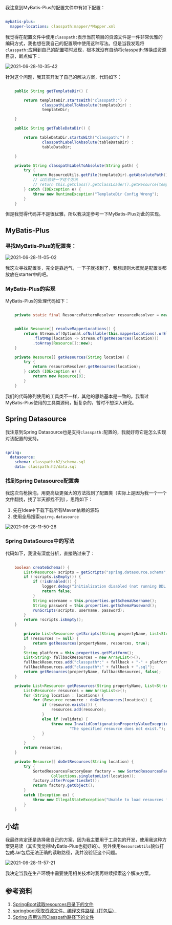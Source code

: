 我注意到MyBatis-Plus的配置文件中有如下配置：

~~~ yml

mybatis-plus:
  mapper-locations: classpath:mapper/*Mapper.xml

~~~

我觉得在配置文件中使用`classpath:`表示当前项目的资源文件是一件非常优雅的编码方式，我也想在我自己的配置项中使用这种写法。但是当我发现将`classpath:`应用到自己的配置项时发现，根本就没有自动将classpath:转换成资源目录，断点如下：

![2021-06-28-10-35-42](https://junjie2018sz.oss-cn-shenzhen.aliyuncs.com/images/2021-06-28-10-35-42.png)

针对这个问题，我其实开发了自己的解决方案，代码如下：

~~~ java

    public String getTemplateDir() {

        return templateDir.startsWith("classpath:") ?
                classpathLabelToAbsolute(templateDir) :
                templateDir;

    }

    public String getTableDataDir() {

        return tableDataDir.startsWith("classpath:") ?
                classpathLabelToAbsolute(tableDataDir) :
                tableDataDir;

    }

    private String classpathLabelToAbsolute(String path) {
        try {
            return ResourceUtils.getFile(templateDir).getAbsolutePath();
            // 以后验证一下这个方法
            // return this.getClass().getClassLoader().getResource(templateDir).getFile().toString()
        } catch (IOException e) {
            throw new RuntimeException("TemplateDir Config Wrong");
        }
    }

~~~

但是我觉得代码并不是很优雅，所以我决定参考一下MyBatis-Plus对此的实现。

## MyBatis-Plus

### 寻找MyBatis-Plus的配置类：

![2021-06-28-11-05-02](https://junjie2018sz.oss-cn-shenzhen.aliyuncs.com/images/2021-06-28-11-05-02.png)

我这次寻找配置类，完全是靠运气，一下子就找到了，我想规则大概就是配置类都放放在starter中的吧。

### MyBatis-Plus的实现

MyBatis-Plus的处理代码如下：

~~~ java

    private static final ResourcePatternResolver resourceResolver = new PathMatchingResourcePatternResolver();


    public Resource[] resolveMapperLocations() {
        return Stream.of(Optional.ofNullable(this.mapperLocations).orElse(new String[0]))
            .flatMap(location -> Stream.of(getResources(location)))
            .toArray(Resource[]::new);
    }

    private Resource[] getResources(String location) {
        try {
            return resourceResolver.getResources(location);
        } catch (IOException e) {
            return new Resource[0];
        }
    }

~~~

我们的代码除列使用的工具类不一样，其他的思路基本是一致的。我看过MyBatis-Plus使用的工具类源码，挺复杂的，暂时不想深入研究。

## Spring Datasource

我注意到Spring Datasource也是支持`classpath:`配置的，我就好奇它是怎么实现对该配置的支持。

~~~ yaml

spring:
  datasource:
    schema: classpath:h2/schema.sql
    data: classpath:h2/data.sql

~~~

### 找到Spring Datasource配置类

我这次鸟枪换泡，用更高级更强大的方法找到了配置类（实际上是因为我一个一个文件翻找，找了半天都找不到），思路如下：

1. 先在Idea中下载下载所有Maven依赖的源码
2. 使用全局搜索`spirng.datasource`

![2021-06-28-11-50-26](https://junjie2018sz.oss-cn-shenzhen.aliyuncs.com/images/2021-06-28-11-50-26.png)

### Spring DataSource中的写法

代码如下，我没有深度分析，直接贴过来了：

~~~ java

	boolean createSchema() {
		List<Resource> scripts = getScripts("spring.datasource.schema", this.properties.getSchema(), "schema");
		if (!scripts.isEmpty()) {
			if (!isEnabled()) {
				logger.debug("Initialization disabled (not running DDL scripts)");
				return false;
			}
			String username = this.properties.getSchemaUsername();
			String password = this.properties.getSchemaPassword();
			runScripts(scripts, username, password);
		}
		return !scripts.isEmpty();
	}

    	private List<Resource> getScripts(String propertyName, List<String> resources, String fallback) {
		if (resources != null) {
			return getResources(propertyName, resources, true);
		}
		String platform = this.properties.getPlatform();
		List<String> fallbackResources = new ArrayList<>();
		fallbackResources.add("classpath*:" + fallback + "-" + platform + ".sql");
		fallbackResources.add("classpath*:" + fallback + ".sql");
		return getResources(propertyName, fallbackResources, false);
	}

	private List<Resource> getResources(String propertyName, List<String> locations, boolean validate) {
		List<Resource> resources = new ArrayList<>();
		for (String location : locations) {
			for (Resource resource : doGetResources(location)) {
				if (resource.exists()) {
					resources.add(resource);
				}
				else if (validate) {
					throw new InvalidConfigurationPropertyValueException(propertyName, resource,
							"The specified resource does not exist.");
				}
			}
		}
		return resources;
	}

	private Resource[] doGetResources(String location) {
		try {
			SortedResourcesFactoryBean factory = new SortedResourcesFactoryBean(this.resourceLoader,
					Collections.singletonList(location));
			factory.afterPropertiesSet();
			return factory.getObject();
		}
		catch (Exception ex) {
			throw new IllegalStateException("Unable to load resources from " + location, ex);
		}
	}

~~~

## 小结

我最终肯定还是选择我自己的方案，因为我主要用于工具包的开发，使用我这种方案更易读（其实我觉得MyBatis-Plus也挺好的）。另外使用`ResourceUtils`貌似打包成Jar包后无法正确的读取路径，我并没验证这个问题。

![2021-06-28-11-57-21](https://junjie2018sz.oss-cn-shenzhen.aliyuncs.com/images/2021-06-28-11-57-21.png)

我决定当我在生产环境中需要使用相关技术时我再继续探索这个解决方案。

## 参考资料

1. [SpringBoot读取resources目录下的文件](https://juejin.cn/post/6844903962328432648)
2. [springboot获取资源文件、编译文件路径（打包后）](https://blog.csdn.net/qq_36441163/article/details/106026117)
3. [Spring 应用访问Classpath路径下的文件](https://blog.csdn.net/neweastsun/article/details/100591046)